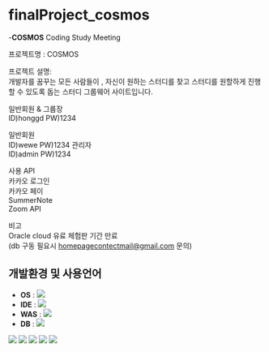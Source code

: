 # finalProject_cosmos

-**COSMOS** Coding Study Meeting

프로젝트명 : COSMOS

프로젝트 설명: <br>
개발자를 꿈꾸는 모든 사람들이 , 자신이 원하는 스터디를 찾고 스터디를 원할하게 진행할 수 있도록 돕는 스터디 그룹웨어 사이트입니다.

일반회원 & 그룹장 <br>
ID)honggd 
PW)1234

일반회원 <br>
ID)wewe 
PW)1234
관리자 <br>
ID)admin
PW)1234

사용 API<br>
카카오 로그인<br>
카카오 페이<br>
SummerNote<br>
Zoom API<br>

비고 <br>
Oracle cloud 유료 체험판 기간 만료<br>
(db 구동 필요시 homepagecontectmail@gmail.com 문의)











## 개발환경 및 사용언어
* **OS** : <img src ="https://img.shields.io/badge/Windows-blue?logo=Windows"/>
* **IDE** : <img src ="https://img.shields.io/badge/spring-white?logo=spring"/>
* **WAS** : <img src ="https://img.shields.io/badge/Apache%20Tomcat-blue?logo=Apache%20Tomcat"/>
* **DB** : <img src ="https://img.shields.io/badge/Oracle-red?logo=Oracle"/>
<img src ="https://img.shields.io/badge/Java-red?logo=Java"/>
<img src ="https://img.shields.io/badge/HTML5-black?logo=HTML5"/>
<img src ="https://img.shields.io/badge/CSS3-black?logo=CSS3"/>
<img src ="https://img.shields.io/badge/JavaScript-blue?logo=JavaScript"/>
<img src ="https://img.shields.io/badge/jQuery-blue?logo=jQuery"/>
